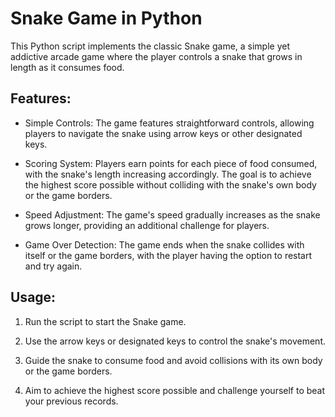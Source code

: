 # Snake Game in Python

This Python script implements the classic Snake game, a simple yet addictive arcade game where the player controls a snake that grows in length as it consumes food.

## Features:

- Simple Controls: The game features straightforward controls, allowing players to navigate the snake using arrow keys or other designated keys.

- Scoring System: Players earn points for each piece of food consumed, with the snake's length increasing accordingly. The goal is to achieve the highest score possible without colliding with the snake's own body or the game borders.

- Speed Adjustment: The game's speed gradually increases as the snake grows longer, providing an additional challenge for players.

- Game Over Detection: The game ends when the snake collides with itself or the game borders, with the player having the option to restart and try again.

## Usage:

1. Run the script to start the Snake game.

2. Use the arrow keys or designated keys to control the snake's movement.

3. Guide the snake to consume food and avoid collisions with its own body or the game borders.

4. Aim to achieve the highest score possible and challenge yourself to beat your previous records.



